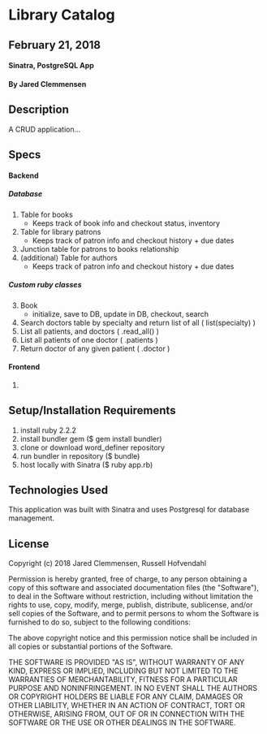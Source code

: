 # Library Catalog

## February 21, 2018

#### Sinatra, PostgreSQL App

#### By Jared Clemmensen

## Description
  A CRUD application...

## Specs

#### Backend
##### Database
  1. Table for books
      * Keeps track of book info and checkout status, inventory
  2. Table for library patrons
      * Keeps track of patron info and checkout history + due dates
  3. Junction table for patrons to books relationship    
  4. (additional) Table for authors
      * Keeps track of patron info and checkout history + due dates

##### Custom ruby classes      
  3. Book
      * initialize, save to DB, update in DB, checkout, search
  4. Search doctors table by specialty and return list of all ( list(specialty) )
  5. List all patients, and doctors ( .read_all() )
  6. List all patients of one doctor ( .patients )
  7. Return doctor of any given patient ( .doctor )

#### Frontend
  1.


## Setup/Installation Requirements
  1. install ruby 2.2.2
  2. install bundler gem ($ gem install bundler)
  3. clone or download word_definer repository
  4. run bundler in repository ($ bundle)
  5. host locally with Sinatra ($ ruby app.rb)

## Technologies Used
  This application was built with Sinatra and uses Postgresql for database management.

## License
  Copyright (c) 2018 Jared Clemmensen, Russell Hofvendahl

  Permission is hereby granted, free of charge, to any person obtaining a copy of this software and associated documentation files (the "Software"), to deal in the Software without restriction, including without limitation the rights to use, copy, modify, merge, publish, distribute, sublicense, and/or sell copies of the Software, and to permit persons to whom the Software is furnished to do so, subject to the following conditions:

  The above copyright notice and this permission notice shall be included in all copies or substantial portions of the Software.

  THE SOFTWARE IS PROVIDED "AS IS", WITHOUT WARRANTY OF ANY KIND, EXPRESS OR IMPLIED, INCLUDING BUT NOT LIMITED TO THE WARRANTIES OF MERCHANTABILITY, FITNESS FOR A PARTICULAR PURPOSE AND NONINFRINGEMENT. IN NO EVENT SHALL THE AUTHORS OR COPYRIGHT HOLDERS BE LIABLE FOR ANY CLAIM, DAMAGES OR OTHER LIABILITY, WHETHER IN AN ACTION OF CONTRACT, TORT OR OTHERWISE, ARISING FROM, OUT OF OR IN CONNECTION WITH THE SOFTWARE OR THE USE OR OTHER DEALINGS IN THE SOFTWARE.
